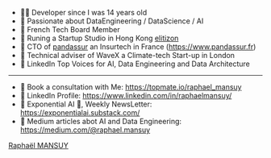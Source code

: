 
- 👨‍💻 Developer since I was 14 years old
- 🔭 Passionate about DataEngineering / DataScience / AI
- 🌱 French Tech Board Member
- 🚀 Runing a Startup Studio in Hong Kong [elitizon](https://www.elitizon.com)
- 🐼 CTO of [pandassur](https://www.pandassur.fr) an Insurtech in France (https://www.pandassur.fr)
- 🌊 Technical adviser of WaveX a Climate-tech Start-up in London
- 🥇 LinkedIn Top Voices for AI, Data Engineering and Data Architecture

-----


- 🔗 Book a consultation with Me:  https://topmate.io/raphael_mansuy
- 🔗 LinkedIn Profile: https://www.linkedin.com/in/raphaelmansuy/
- 🔗 Exponential AI 🧠,  Weekly NewsLetter: https://exponentialai.substack.com/
- 🔗 Medium articles abot AI and Data Engineering: https://medium.com/@raphael.mansuy

<!--
**raphaelmansuy/raphaelmansuy** is a ✨ _special_ ✨ repository because its `README.md` (this file) appears on your GitHub profile.

Here are some ideas to get you started:

- 🔭 I’m currently working on ...
- 🌱 I’m currently learning ...
- 👯 I’m looking to collaborate on ...
- 🤔 I’m looking for help with ...
- 💬 Ask me about ...
- 📫 How to reach me: ...
- 😄 Pronouns: ...
- ⚡ Fun fact: ...
-->

<div class="badge-base LI-profile-badge" data-locale="en_US" data-size="medium" data-theme="light" data-type="VERTICAL" data-vanity="raphaelmansuy" data-version="v1"><a class="badge-base__link LI-simple-link" href="https://hk.linkedin.com/in/raphaelmansuy?trk=profile-badge">Raphaël MANSUY</a></div>
              

